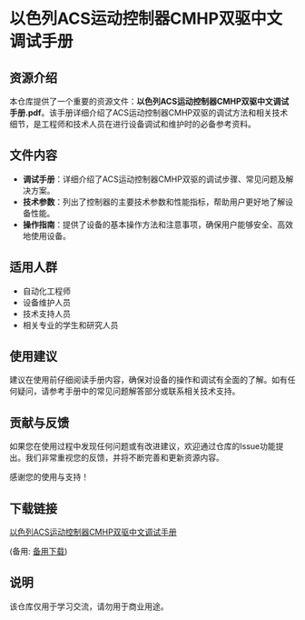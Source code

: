 # 以色列ACS运动控制器CMHP双驱中文调试手册

## 资源介绍

本仓库提供了一个重要的资源文件：**以色列ACS运动控制器CMHP双驱中文调试手册.pdf**。该手册详细介绍了ACS运动控制器CMHP双驱的调试方法和相关技术细节，是工程师和技术人员在进行设备调试和维护时的必备参考资料。

## 文件内容

- **调试手册**：详细介绍了ACS运动控制器CMHP双驱的调试步骤、常见问题及解决方案。
- **技术参数**：列出了控制器的主要技术参数和性能指标，帮助用户更好地了解设备性能。
- **操作指南**：提供了设备的基本操作方法和注意事项，确保用户能够安全、高效地使用设备。

## 适用人群

- 自动化工程师
- 设备维护人员
- 技术支持人员
- 相关专业的学生和研究人员

## 使用建议

建议在使用前仔细阅读手册内容，确保对设备的操作和调试有全面的了解。如有任何疑问，请参考手册中的常见问题解答部分或联系相关技术支持。

## 贡献与反馈

如果您在使用过程中发现任何问题或有改进建议，欢迎通过仓库的Issue功能提出。我们非常重视您的反馈，并将不断完善和更新资源内容。

感谢您的使用与支持！

## 下载链接
[以色列ACS运动控制器CMHP双驱中文调试手册](https://pan.quark.cn/s/2b68e23bd2f6) 

(备用: [备用下载](https://pan.baidu.com/s/1vXjyFxMfyng__gy9eC9phA?pwd=1234))

## 说明

该仓库仅用于学习交流，请勿用于商业用途。
